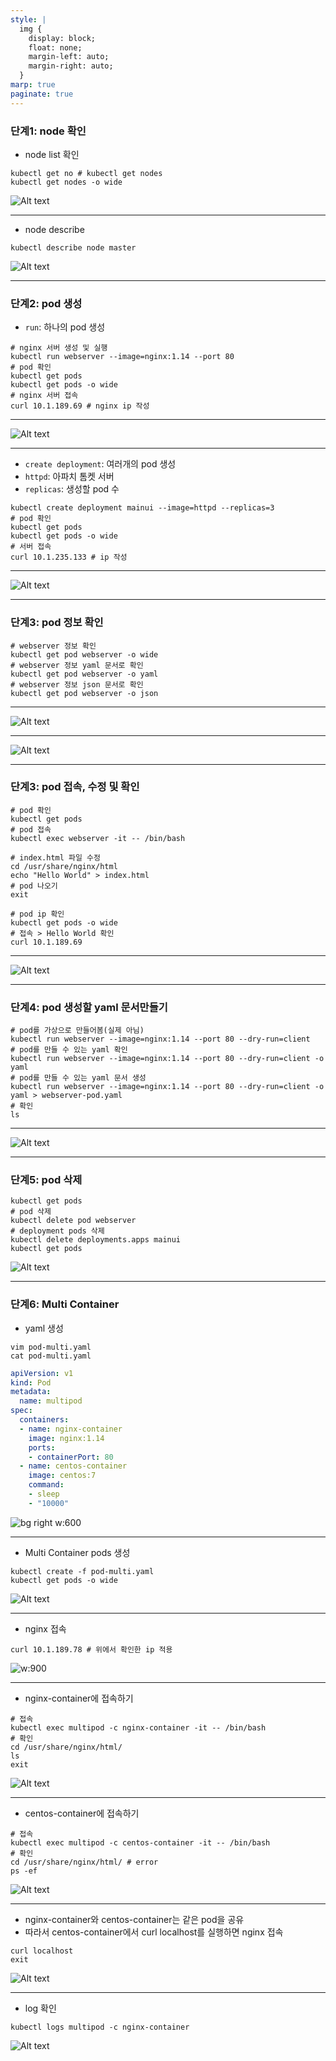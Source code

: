 ```yaml
---
style: |
  img {
    display: block;
    float: none;
    margin-left: auto;
    margin-right: auto;
  }
marp: true
paginate: true
---
```

### 단계1: node 확인 
- node list 확인 
```shell
kubectl get no # kubectl get nodes
kubectl get nodes -o wide 
```
![Alt text](./img/image.png)

---
- node describe
```shell
kubectl describe node master
```
![Alt text](./img/image-1.png)

---
### 단계2: pod 생성
- `run`: 하나의 pod 생성
```shell
# nginx 서버 생성 및 실행 
kubectl run webserver --image=nginx:1.14 --port 80
# pod 확인 
kubectl get pods
kubectl get pods -o wide
# nginx 서버 접속 
curl 10.1.189.69 # nginx ip 작성 
```
---
![Alt text](./img/image-2.png)

---
- `create deployment`: 여러개의 pod 생성 
- `httpd`: 아파치 톰켓 서버 
- `replicas`: 생성할 pod 수 
```shell
kubectl create deployment mainui --image=httpd --replicas=3
# pod 확인 
kubectl get pods
kubectl get pods -o wide
# 서버 접속 
curl 10.1.235.133 # ip 작성 
```
---
![Alt text](./img/image-3.png)

---
### 단계3: pod 정보 확인 
```shell
# webserver 정보 확인  
kubectl get pod webserver -o wide
# webserver 정보 yaml 문서로 확인 
kubectl get pod webserver -o yaml
# webserver 정보 json 문서로 확인 
kubectl get pod webserver -o json
```
---
![Alt text](./img/image-4.png)

---
![Alt text](./img/image-5.png)

---
### 단계3: pod 접속, 수정 및 확인   
```shell
# pod 확인 
kubectl get pods
# pod 접속 
kubectl exec webserver -it -- /bin/bash

# index.html 파일 수정 
cd /usr/share/nginx/html
echo "Hello World" > index.html
# pod 나오기 
exit

# pod ip 확인 
kubectl get pods -o wide 
# 접속 > Hello World 확인 
curl 10.1.189.69
```

---
![Alt text](./img/image-6.png)

---
### 단계4: pod 생성할 yaml 문서만들기
```shell
# pod를 가상으로 만들어봄(실제 아님)
kubectl run webserver --image=nginx:1.14 --port 80 --dry-run=client
# pod를 만들 수 있는 yaml 확인 
kubectl run webserver --image=nginx:1.14 --port 80 --dry-run=client -o yaml
# pod를 만들 수 있는 yaml 문서 생성 
kubectl run webserver --image=nginx:1.14 --port 80 --dry-run=client -o yaml > webserver-pod.yaml
# 확인 
ls 
```

---
![Alt text](./img/image-7.png)

---
### 단계5: pod 삭제
```shell
kubectl get pods
# pod 삭제 
kubectl delete pod webserver
# deployment pods 삭제 
kubectl delete deployments.apps mainui
kubectl get pods
```
![Alt text](./img/image-8.png)

---
### 단계6: Multi Container
- yaml 생성 
```shell
vim pod-multi.yaml
cat pod-multi.yaml
```
```yaml
apiVersion: v1
kind: Pod
metadata:
  name: multipod
spec:
  containers:
  - name: nginx-container
    image: nginx:1.14
    ports:
    - containerPort: 80
  - name: centos-container
    image: centos:7
    command:
    - sleep
    - "10000"
```
![bg right w:600](./img/image-25.png)

---
- Multi Container pods 생성
```shell
kubectl create -f pod-multi.yaml
kubectl get pods -o wide
```
![Alt text](./img/image-26.png)

---
- nginx 접속 
```shell
curl 10.1.189.78 # 위에서 확인한 ip 적용 
```
![w:900](./img/image-27.png)

---
- nginx-container에 접속하기 
```shell
# 접속
kubectl exec multipod -c nginx-container -it -- /bin/bash
# 확인 
cd /usr/share/nginx/html/
ls
exit
```
![Alt text](./img/image-28.png)

---
- centos-container에 접속하기 
```sehll
# 접속
kubectl exec multipod -c centos-container -it -- /bin/bash
# 확인 
cd /usr/share/nginx/html/ # error
ps -ef 
```
![Alt text](./img/image-29.png)

---
- nginx-container와 centos-container는 같은 pod을 공유
- 따라서 centos-container에서 curl localhost를 실행하면 nginx 접속 
```shell
curl localhost
exit
```
![Alt text](./img/image-30.png)

---
- log 확인 
```shell
kubectl logs multipod -c nginx-container
```
![Alt text](./img/image-31.png)

